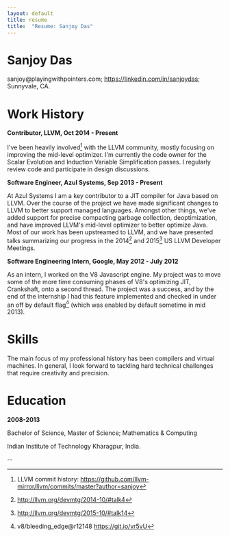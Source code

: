 ```yaml
---
layout: default
title: resume
title:  "Resume: Sanjoy Das"
---
```


# Sanjoy Das

&#115;&#097;&#110;&#106;&#111;&#121;&#064;&#112;&#108;&#097;&#121;&#105;&#110;&#103;&#119;&#105;&#116;&#104;&#112;&#111;&#105;&#110;&#116;&#101;&#114;&#115;&#046;&#099;&#111;&#109;; <https://linkedin.com/in/sanjoydas>; Sunnyvale, CA.

# Work History

**Contributor, LLVM, Oct 2014 - Present**

I've been heavily involved[^commits] with the LLVM community, mostly
focusing on improving the mid-level optimizer.  I'm currently the code
owner for the Scalar Evolution and Induction Variable Simplification
passes.  I regularly review code and participate in design
discussions.

[^commits]: LLVM commit history: <https://github.com/llvm-mirror/llvm/commits/master?author=sanjoy>

**Software Engineer, Azul Systems, Sep 2013 - Present**

At Azul Systems I am a key contributor to a JIT compiler for Java
based on LLVM.  Over the course of the project we have made
significant changes to LLVM to better support managed languages.
Amongst other things, we've added support for precise compacting
garbage collection, deoptimization, and have improved LLVM's mid-level
optimizer to better optimize Java. Most of our work has been
upstreamed to LLVM, and we have presented talks summarizing our
progress in the 2014[^talk2014] and 2015[^talk2015] US LLVM Developer
Meetings.

[^talk2014]: <http://llvm.org/devmtg/2014-10/#talk4>

[^talk2015]: <http://llvm.org/devmtg/2015-10/#talk14>


**Software Engineering Intern, Google, May 2012 - July 2012**

As an intern, I worked on the V8 Javascript engine.  My project was to
move some of the more time consuming phases of V8's optimizing JIT,
Crankshaft, onto a second thread.  The project was a success, and by
the end of the internship I had this feature implemented and checked
in under an off by default flag[^v8work] (which was enabled by default
sometime in mid 2013).

[^v8work]: v8/bleeding_edge@r12148 <https://git.io/vr5vU>


# Skills

The main focus of my professional history has been compilers and
virtual machines.  In general, I look forward to tackling hard
technical challenges that require creativity and precision.

# Education

**2008-2013**

Bachelor of Science, Master of Science; Mathematics & Computing

Indian Institute of Technology Kharagpur, India.

--
